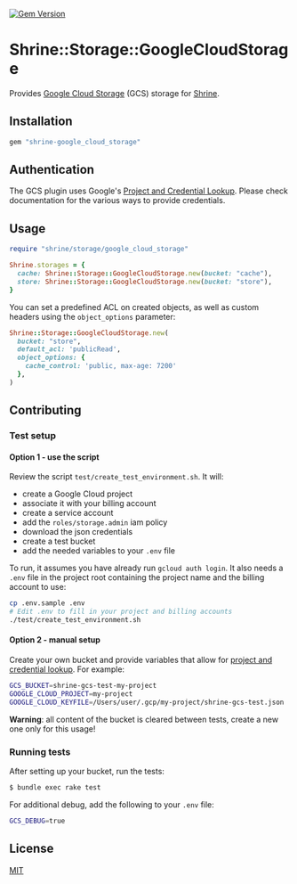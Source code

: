 [![Gem Version](https://badge.fury.io/rb/shrine-google_cloud_storage.svg)](https://badge.fury.io/rb/shrine-google_cloud_storage)

# Shrine::Storage::GoogleCloudStorage

Provides [Google Cloud Storage] (GCS) storage for [Shrine].

## Installation

```ruby
gem "shrine-google_cloud_storage"
```

## Authentication

The GCS plugin uses Google's [Project and Credential Lookup]. Please check
documentation for the various ways to provide credentials.

## Usage

```rb
require "shrine/storage/google_cloud_storage"

Shrine.storages = {
  cache: Shrine::Storage::GoogleCloudStorage.new(bucket: "cache"),
  store: Shrine::Storage::GoogleCloudStorage.new(bucket: "store"),
}
```

You can set a predefined ACL on created objects, as well as custom headers using the `object_options` parameter:

```rb
Shrine::Storage::GoogleCloudStorage.new(
  bucket: "store",
  default_acl: 'publicRead',
  object_options: {
    cache_control: 'public, max-age: 7200'
  },
)
```


## Contributing

### Test setup

#### Option 1 - use the script

Review the script `test/create_test_environment.sh`. It will:
- create a Google Cloud project
- associate it with your billing account
- create a service account
- add the `roles/storage.admin` iam policy
- download the json credentials
- create a test bucket
- add the needed variables to your `.env` file

To run, it assumes you have already run `gcloud auth login`.
It also needs a `.env` file in the project root containing the project name
and the billing account to use:

```sh
cp .env.sample .env
# Edit .env to fill in your project and billing accounts
./test/create_test_environment.sh
```

#### Option 2 - manual setup

Create your own bucket and provide variables that allow for [project and credential lookup](http://googlecloudplatform.github.io/google-cloud-ruby/#/docs/google-cloud-storage/v1.6.0/guides/authentication#projectandcredentiallookup).
For example:

```sh
GCS_BUCKET=shrine-gcs-test-my-project
GOOGLE_CLOUD_PROJECT=my-project
GOOGLE_CLOUD_KEYFILE=/Users/user/.gcp/my-project/shrine-gcs-test.json
```

**Warning**: all content of the bucket is cleared between tests, create a new one only for this usage!

### Running tests

After setting up your bucket, run the tests:

```sh
$ bundle exec rake test
```

For additional debug, add the following to your `.env` file:

```sh
GCS_DEBUG=true
```

## License

[MIT](http://opensource.org/licenses/MIT)

[Google Cloud Storage]: https://cloud.google.com/storage/
[Shrine]: https://github.com/shrinerb/shrine
[Project and Credential Lookup]: http://googlecloudplatform.github.io/google-cloud-ruby/#/docs/google-cloud-storage/master/guides/authentication#projectandcredentiallookup
